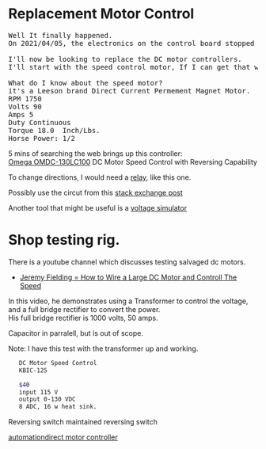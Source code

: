 # Replacement Motor Control

<pre>
Well It finally happened.
On 2021/04/05, the electronics on the control board stopped functioning.  

I'll now be looking to replace the DC motor controllers.  
I'll start with the speed control motor, If I can get that working, I'll proceed to the incline motor.  

What do I know about the speed motor?
it's a Leeson brand Direct Current Permement Magnet Motor.  
RPM 1750
Volts 90
Amps 5
Duty Continuous
Torque 18.0  Inch/Lbs. 
Horse Power: 1/2 
</pre>

5 mins of searching the web brings up this controller: <br/>
[Omega OMDC-130LC100] DC Motor Speed Control with Reversing Capability

To change directions, I would need a [relay], like this one.

Possibly use the circut from this [stack exchange post]

Another tool that might be useful is a [voltage simulator]

# Shop testing rig.  
There is a youtube channel which discusses testing salvaged dc motors.  
  - [Jeremy Fielding = How to Wire a Large DC Motor and Controll The Speed]

In this video, he demonstrates using a Transformer to control the voltage, and a full bridge rectifier to convert the power.  
His full bridge rectifier is 1000 volts, 50 amps.  

Capacitor in parralell, but is out of scope. 

Note: I have this test with the transformer up and working. 

```sh 
   DC Motor Speed Control
   KBIC-125

   $40
   input 115 V
   output 0-130 VDC
   8 ADC, 16 w heat sink.
```


Reversing switch
maintained reversing switch

[automationdirect motor controller]

<!-- Links -->
[Omega OMDC-130LC100]: https://www.omega.com/en-us/control-monitoring/motion-and-position/speed-controllers/omdc-130-series/p/OMDC-130LC100
[relay]: https://wiki.seeedstudio.com/Grove-SPDT_Relay_30A/#:~:text=The%20SPDT%20Relay(30A)%20is,normally%20closed%20terminal%20have%20continuity.

[voltage simulator]: https://plctools.com/analog-simulator-and-generator-with-lcd-0-10vdc-and-4-20ma/?gclid=CjwKCAjwjbCDBhAwEiwAiudBywzPKOBNzkBl22vg_1nG8vt0JkSl3Sjt2C_kO1iiuhbrtrwZ3A0K1hoClDMQAvD_BwE

[stack exchange post]:https://electronics.stackexchange.com/questions/425653/amplifier-for-10v-led-dimmer-control-using-raspberry-pi

[Jeremy Fielding = How to Wire a Large DC Motor and Controll The Speed]: https://www.youtube.com/watch?v=ASywVBU0ZwE

[automationdirect motor controller]: https://www.automationdirect.com/adc/overview/catalog/drives_-a-_soft_starters/dc_drives/high_voltage_(%3E_50v)/enclosed
